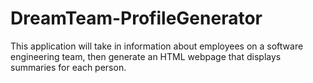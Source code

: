 # DreamTeam-ProfileGenerator
This application will take in information about employees on a software engineering team, then generate an HTML webpage that displays summaries for each person.
